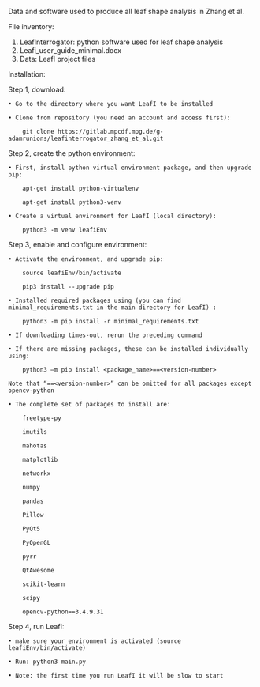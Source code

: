 Data and software used to produce all leaf shape analysis in Zhang et al.

File inventory:
1) LeafInterrogator: python software used for leaf shape analysis
2) Leafi_user_guide_minimal.docx
3) Data: LeafI project files


Installation:

Step 1, download:

    • Go to the directory where you want LeafI to be installed

    • Clone from repository (you need an account and access first):

        git clone https://gitlab.mpcdf.mpg.de/g-adamrunions/leafinterrogator_zhang_et_al.git

Step 2, create the python environment:

    • First, install python virtual environment package, and then upgrade pip:

        apt-get install python-virtualenv

        apt-get install python3-venv

    • Create a virtual environment for LeafI (local directory):

        python3 -m venv leafiEnv

Step 3, enable and configure environment:

    • Activate the environment, and upgrade pip:

        source leafiEnv/bin/activate

        pip3 install --upgrade pip

    • Installed required packages using (you can find minimal_requirements.txt in the main directory for LeafI) :

        python3 -m pip install -r minimal_requirements.txt
	
    • If downloading times-out, rerun the preceding command

    • If there are missing packages, these can be installed individually using:

        python3 –m pip install <package_name>==<version-number>

	Note that “==<version-number>” can be omitted for all packages except opencv-python

    • The complete set of packages to install are:

        freetype-py

	    imutils

	    mahotas

	    matplotlib

	    networkx

	    numpy

	    pandas

	    Pillow

	    PyQt5

	    PyOpenGL

	    pyrr

	    QtAwesome

	    scikit-learn

	    scipy

	    opencv-python==3.4.9.31

Step 4, run LeafI:

    • make sure your environment is activated (source leafiEnv/bin/activate)

    • Run: python3 main.py

    • Note: the first time you run LeafI it will be slow to start
    